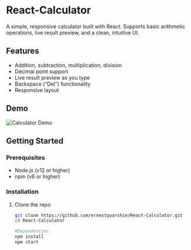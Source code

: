 # React-Calculator
A simple, responsive calculator built with React. Supports basic arithmetic operations, live result preview, and a clean, intuitive UI.

## Features
- Addition, subtraction, multiplication, division
- Decimal point support
- Live result preview as you type
- Backspace (“Del”) functionality
- Responsive layout

## Demo
![Calculator Demo]()

## Getting Started
### Prerequisites
- Node.js (v12 or higher)
- npm (v6 or higher)

### Installation
1. Clone the repo  
   ```bash
   git clone https://github.com/ernestquarshie/React-Calculator.git
   cd React-Calculator

   #Dependencies
   npm install
   npm start
